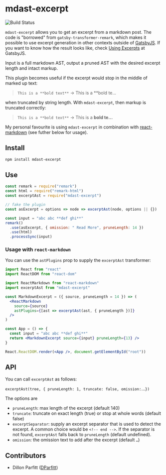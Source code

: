 # mdast-excerpt

![Build Status](https://github.com/jwbargsten/mdast-excerpt/actions/workflows/main.yml/badge.svg)

`mdast-excerpt` allows you to get an excerpt from a markdown post. The code is
"borrowed" from `gatsby-transformer-remark`, which makes it possible to use excerpt
generation in other contexts outside of [GatsbyJS](https://www.gatsbyjs.com/). If you
want to know how the result looks like, check
[Using Excerpts](https://using-remark.gatsbyjs.org/excerpts/) at GatsbyJS.

Input is a full markdown AST, output a pruned AST with the desired excerpt length and
intact markup.

This plugin becomes useful if the excerpt would stop in the middle of marked up text:

> `This is a **bold text**` -> This is a \*\*bold te...

when truncated by string length. With `mdast-excerpt`, then markup is truncated
correctly:

> `This is a **bold text**` -> This is a **bold te...**

My personal favourite is using `mdast-excerpt` in combination with
[react-markdown](https://www.npmjs.com/package/react-markdown) (see futher below for
usage).

## Install

```sh
npm install mdast-excerpt
```

## Use

```js
const remark = require("remark")
const html = require("remark-html")
const excerptAst = require("mdast-excerpt")

// fake the plugin
const asExcerpt = options => node => excerptAst(node, options || {})

const input = "abc abc **def ghi**"
remark()
  .use(asExcerpt, { omission: " Read More", pruneLength: 14 })
  .use(html)
  .processSync(input)
```

### Usage with `react-markdown`

You can use the `astPlugins` prop to supply the `excerptAst` transformer:

```jsx
import React from "react"
import ReactDOM from "react-dom"

import ReactMarkdown from "react-markdown"
import excerptAst from "mdast-excerpt"

const MarkdownExcerpt = ({ source, pruneLength = 14 }) => (
  <ReactMarkdown
    source={source}
    astPlugins={[ast => excerptAst(ast, { pruneLength })]}
  />
)

const App = () => {
  const input = "abc abc **def ghi**"
  return <MarkdownExcerpt source={input} pruneLength={13} />
}

React.ReactDOM.render(<App />, document.getElementById("root"))
```

## API

You can call `excerptAst` as follows:

`excerptAst(tree, { pruneLength: 1, truncate: false, omission:`…`})`

The options are

- `pruneLength`: max length of the excerpt (default 140)
- `truncate`: truncate on exact length (true) or stop at whole words (default false)
- `excerptSeparator`: supply an excerpt separator that is used to detect the excerpt. A
  common choice would be `<!-- end -->`. If the separator is not found, `excerptAst`
  falls back to `pruneLength` (default undefined).
- `omission`: the omission text to add after the excerpt (default `…`)

## Contributors

* Dillon Parfitt ([DParfitt](https://github.com/DParfitt))
